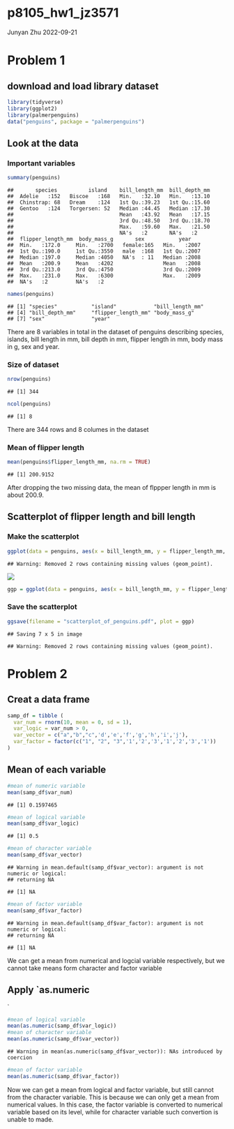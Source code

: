 p8105_hw1_jz3571
================
Junyan Zhu
2022-09-21

# Problem 1

## download and load library dataset

``` r
library(tidyverse)
library(ggplot2)
library(palmerpenguins)
data("penguins", package = "palmerpenguins")
```

## Look at the data

### Important variables

``` r
summary(penguins)
```

    ##       species          island    bill_length_mm  bill_depth_mm  
    ##  Adelie   :152   Biscoe   :168   Min.   :32.10   Min.   :13.10  
    ##  Chinstrap: 68   Dream    :124   1st Qu.:39.23   1st Qu.:15.60  
    ##  Gentoo   :124   Torgersen: 52   Median :44.45   Median :17.30  
    ##                                  Mean   :43.92   Mean   :17.15  
    ##                                  3rd Qu.:48.50   3rd Qu.:18.70  
    ##                                  Max.   :59.60   Max.   :21.50  
    ##                                  NA's   :2       NA's   :2      
    ##  flipper_length_mm  body_mass_g       sex           year     
    ##  Min.   :172.0     Min.   :2700   female:165   Min.   :2007  
    ##  1st Qu.:190.0     1st Qu.:3550   male  :168   1st Qu.:2007  
    ##  Median :197.0     Median :4050   NA's  : 11   Median :2008  
    ##  Mean   :200.9     Mean   :4202                Mean   :2008  
    ##  3rd Qu.:213.0     3rd Qu.:4750                3rd Qu.:2009  
    ##  Max.   :231.0     Max.   :6300                Max.   :2009  
    ##  NA's   :2         NA's   :2

``` r
names(penguins)
```

    ## [1] "species"           "island"            "bill_length_mm"   
    ## [4] "bill_depth_mm"     "flipper_length_mm" "body_mass_g"      
    ## [7] "sex"               "year"

There are 8 variables in total in the dataset of penguins describing
species, islands, bill length in mm, bill depth in mm, flipper length in
mm, body mass in g, sex and year.

### Size of dataset

``` r
nrow(penguins)
```

    ## [1] 344

``` r
ncol(penguins)
```

    ## [1] 8

There are 344 rows and 8 columes in the dataset

### Mean of flipper length

``` r
mean(penguins$flipper_length_mm, na.rm = TRUE)
```

    ## [1] 200.9152

After dropping the two missing data, the mean of flppper length in mm is
about 200.9.

## Scatterplot of flipper length and bill length

### Make the scatterplot

``` r
ggplot(data = penguins, aes(x = bill_length_mm, y = flipper_length_mm, color = species)) + geom_point()
```

    ## Warning: Removed 2 rows containing missing values (geom_point).

![](p8105_hw1_jz3571_files/figure-gfm/unnamed-chunk-5-1.png)<!-- -->

``` r
ggp = ggplot(data = penguins, aes(x = bill_length_mm, y = flipper_length_mm, color = species)) + geom_point()
```

### Save the scatterplot

``` r
ggsave(filename = "scatterplot_of_penguins.pdf", plot = ggp)
```

    ## Saving 7 x 5 in image

    ## Warning: Removed 2 rows containing missing values (geom_point).

# Problem 2

## Creat a data frame

``` r
samp_df = tibble (
  var_num = rnorm(10, mean = 0, sd = 1),
  var_logic = var_num > 0,
  var_vector = c("a","b","c",'d','e','f','g','h','i','j'),
  var_factor = factor(c("1", "2", "3",'1','2','3','1','2','3','1'))
)
```

## Mean of each variable

``` r
#mean of numeric variable
mean(samp_df$var_num)
```

    ## [1] 0.1597465

``` r
#mean of logical variable
mean(samp_df$var_logic)
```

    ## [1] 0.5

``` r
#mean of character variable
mean(samp_df$var_vector)
```

    ## Warning in mean.default(samp_df$var_vector): argument is not numeric or logical:
    ## returning NA

    ## [1] NA

``` r
#mean of factor variable
mean(samp_df$var_factor)
```

    ## Warning in mean.default(samp_df$var_factor): argument is not numeric or logical:
    ## returning NA

    ## [1] NA

We can get a mean from numerical and logcial variable respectively, but
we cannot take means form character and factor variable

## Apply \`as.numeric

\`

``` r
#mean of logical variable
mean(as.numeric(samp_df$var_logic))
#mean of character variable
mean(as.numeric(samp_df$var_vector))
```

    ## Warning in mean(as.numeric(samp_df$var_vector)): NAs introduced by coercion

``` r
#mean of factor variable
mean(as.numeric(samp_df$var_factor))
```

Now we can get a mean from logical and factor variable, but still cannot
from the character variable. This is because we can only get a mean from
numerical values. In this case, the factor variable is converted to
numerical variable based on its level, while for character variable such
convertion is unable to made.
